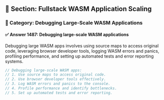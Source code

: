 ## 📘 Section: Fullstack WASM Application Scaling
### 🔹 Category: Debugging Large-Scale WASM Applications
#### ✅ Answer 1487: Debugging large-scale WASM applications

Debugging large WASM apps involves using source maps to access original code, leveraging browser developer tools, logging WASM errors and panics, profiling performance, and setting up automated tests and error reporting systems.

```rust
// Debugging large-scale WASM apps:
// 1. Use source maps to access original code.
// 2. Use browser developer tools effectively.
// 3. Log WASM errors and panics to the console.
// 4. Profile performance and identify bottlenecks.
// 5. Set up automated tests and error reporting.
```
